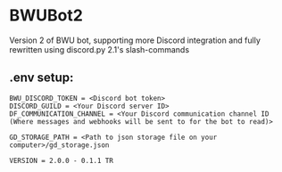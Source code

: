 # BWUBot2
Version 2 of BWU bot, supporting more Discord integration and fully rewritten using discord.py 2.1's slash-commands

## .env setup:
```
BWU_DISCORD_TOKEN = <Discord bot token>
DISCORD_GUILD = <Your Discord server ID>
DF_COMMUNICATION_CHANNEL = <Your Discord communication channel ID (Where messages and webhooks will be sent to for the bot to read)>

GD_STORAGE_PATH = <Path to json storage file on your computer>/gd_storage.json

VERSION = 2.0.0 - 0.1.1 TR
```
